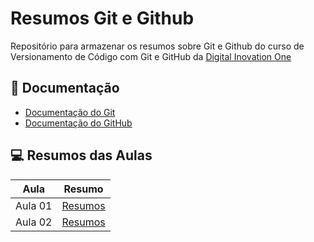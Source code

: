 
# Resumos Git e Github

Repositório para armazenar os resumos sobre Git e Github do curso de Versionamento de Código com Git e GitHub da
[Digital Inovation One](https://www.dio.me/)

## 📖 Documentação
- [Documentação do Git](https://git-scm.com/docs/git/pt_BR)
- [Documentação do GitHub](https://docs.github.com)

## 💻 Resumos das Aulas

| Aula  | Resumo |
| ------------- | ------------- |
| Aula 01  | [Resumos]()  |
| Aula 02  | [Resumos]()  |


